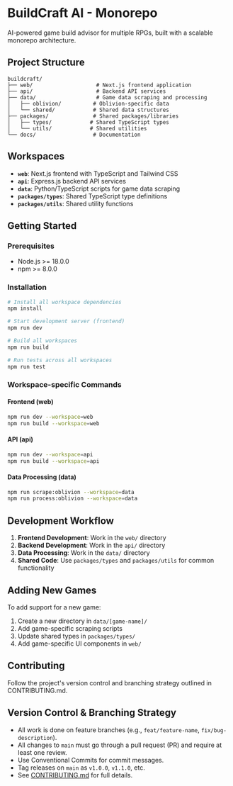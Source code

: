 # BuildCraft AI - Monorepo

AI-powered game build advisor for multiple RPGs, built with a scalable monorepo architecture.

## Project Structure

```
buildcraft/
├── web/                    # Next.js frontend application
├── api/                    # Backend API services
├── data/                   # Game data scraping and processing
│   ├── oblivion/          # Oblivion-specific data
│   └── shared/            # Shared data structures
├── packages/              # Shared packages/libraries
│   ├── types/            # Shared TypeScript types
│   └── utils/            # Shared utilities
└── docs/                  # Documentation
```

## Workspaces

- **`web`**: Next.js frontend with TypeScript and Tailwind CSS
- **`api`**: Express.js backend API services
- **`data`**: Python/TypeScript scripts for game data scraping
- **`packages/types`**: Shared TypeScript type definitions
- **`packages/utils`**: Shared utility functions

## Getting Started

### Prerequisites
- Node.js >= 18.0.0
- npm >= 8.0.0

### Installation
```bash
# Install all workspace dependencies
npm install

# Start development server (frontend)
npm run dev

# Build all workspaces
npm run build

# Run tests across all workspaces
npm run test
```

### Workspace-specific Commands

#### Frontend (web)
```bash
npm run dev --workspace=web
npm run build --workspace=web
```

#### API (api)
```bash
npm run dev --workspace=api
npm run build --workspace=api
```

#### Data Processing (data)
```bash
npm run scrape:oblivion --workspace=data
npm run process:oblivion --workspace=data
```

## Development Workflow

1. **Frontend Development**: Work in the `web/` directory
2. **Backend Development**: Work in the `api/` directory  
3. **Data Processing**: Work in the `data/` directory
4. **Shared Code**: Use `packages/types` and `packages/utils` for common functionality

## Adding New Games

To add support for a new game:
1. Create a new directory in `data/[game-name]/`
2. Add game-specific scraping scripts
3. Update shared types in `packages/types/`
4. Add game-specific UI components in `web/`

## Contributing

Follow the project's version control and branching strategy outlined in CONTRIBUTING.md.

## Version Control & Branching Strategy

- All work is done on feature branches (e.g., `feat/feature-name`, `fix/bug-description`).
- All changes to `main` must go through a pull request (PR) and require at least one review.
- Use Conventional Commits for commit messages.
- Tag releases on `main` as `v1.0.0`, `v1.1.0`, etc.
- See [CONTRIBUTING.md](CONTRIBUTING.md) for full details. 